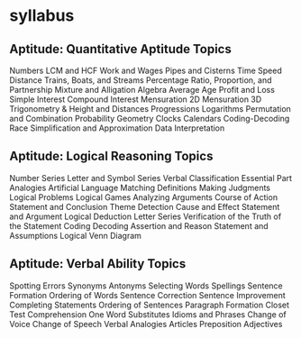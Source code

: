 # syllabus
## Aptitude: Quantitative Aptitude Topics
Numbers
LCM and HCF
Work and Wages
Pipes and Cisterns 
Time Speed Distance
Trains, Boats, and Streams
Percentage
Ratio, Proportion, and Partnership
Mixture and Alligation 
Algebra
Average 
Age 
Profit and Loss 
Simple Interest 
Compound Interest 
Mensuration 2D 
Mensuration 3D 
Trigonometry & Height and Distances
Progressions
Logarithms
Permutation and Combination 
Probability 
Geometry
Clocks
Calendars
Coding-Decoding
Race
Simplification and Approximation
Data Interpretation 
     
## Aptitude: Logical Reasoning Topics
Number Series
Letter and Symbol Series
Verbal Classification
Essential Part
Analogies
Artificial Language
Matching Definitions
Making Judgments
Logical Problems
Logical Games
Analyzing Arguments
Course of Action
Statement and Conclusion
Theme Detection
Cause and Effect
Statement and Argument
Logical Deduction
Letter Series
Verification of the Truth of the Statement
Coding Decoding
Assertion and Reason
Statement and Assumptions
Logical Venn Diagram
 
## Aptitude: Verbal Ability Topics
Spotting Errors
Synonyms
Antonyms
Selecting Words
Spellings
Sentence Formation
Ordering of Words
Sentence Correction
Sentence Improvement
Completing Statements
Ordering of Sentences
Paragraph Formation
Closet Test
Comprehension
One Word Substitutes
Idioms and Phrases
Change of Voice
Change of Speech
Verbal Analogies
Articles
Preposition
Adjectives
